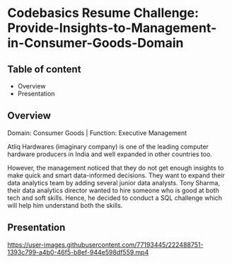# Codebasics Resume Challenge: Provide-Insights-to-Management-in-Consumer-Goods-Domain

## Table of content

- Overview
- Presentation






## Overview
Domain:  Consumer Goods | Function: Executive Management

Atliq Hardwares (imaginary company) is one of the leading computer hardware producers in India and well expanded in other countries too.

However, the management noticed that they do not get enough insights to make quick and smart data-informed decisions. They want to expand their data analytics team by adding several junior data analysts. Tony Sharma, their data analytics director wanted to hire someone who is good at both tech and soft skills. Hence, he decided to conduct a SQL challenge which will help him understand both the skills.

## Presentation
https://user-images.githubusercontent.com/77193445/222488751-1393c799-a4b0-46f5-b8ef-944e598df559.mp4
